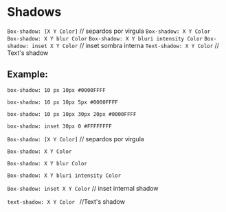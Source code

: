# Shadows

`Box-shadow: [X Y Color]` // separdos por virgula
`Box-shadow: X Y Color`
`Box-shadow: X Y blur Color`
`Box-shadow: X Y bluri intensity Color`
`Box-shadow: inset X Y Color` // inset sombra interna
`Text-shadow: X Y Color` // Text's shadow

## Example:

`box-shadow: 10 px 10px #0000FFFF`

`box-shadow: 10 px 10px 5px #0000FFFF`

`box-shadow: 10 px 10px 30px 20px #0000FFFF`

`box-shadow: inset 30px 0 #FFFFFFFF`

`Box-shadow: [X Y Color]` // separdos por virgula

`Box-shadow: X Y Color`

`Box-shadow: X Y blur Color`

`Box-shadow: X Y bluri intensity Color`

`Box-shadow: inset X Y Color` // inset internal shadow

`text-shadow: X Y Color ` //Text's shadow
